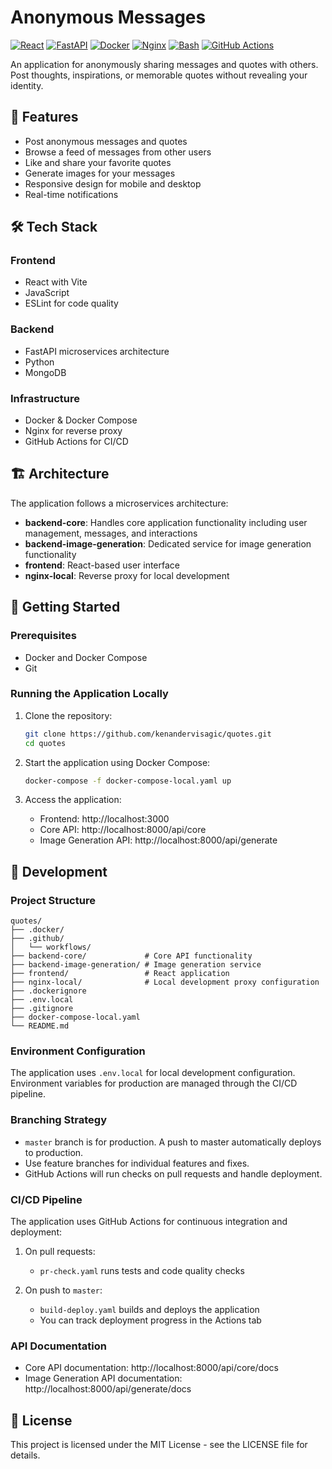 # Anonymous Messages

[![React](https://img.shields.io/badge/React-18.2.0-blue)](https://reactjs.org/)
[![FastAPI](https://img.shields.io/badge/FastAPI-0.104.0-green)](https://fastapi.tiangolo.com/)
[![Docker](https://img.shields.io/badge/Docker-20.10.21-blue)](https://www.docker.com/)
[![Nginx](https://img.shields.io/badge/Nginx-1.23.3-green)](https://nginx.org/)
[![Bash](https://img.shields.io/badge/Bash-5.1.16-yellow)](https://www.gnu.org/software/bash/)
[![GitHub Actions](https://img.shields.io/badge/GitHub_Actions-2.0-blue)](https://github.com/features/actions)

An application for anonymously sharing messages and quotes with others. Post thoughts, inspirations, or memorable quotes without revealing your identity.

## 🚀 Features

- Post anonymous messages and quotes
- Browse a feed of messages from other users
- Like and share your favorite quotes
- Generate images for your messages
- Responsive design for mobile and desktop
- Real-time notifications

## 🛠️ Tech Stack

### Frontend
- React with Vite
- JavaScript
- ESLint for code quality

### Backend
- FastAPI microservices architecture
- Python
- MongoDB

### Infrastructure
- Docker & Docker Compose
- Nginx for reverse proxy
- GitHub Actions for CI/CD

## 🏗️ Architecture

The application follows a microservices architecture:

- **backend-core**: Handles core application functionality including user management, messages, and interactions
- **backend-image-generation**: Dedicated service for image generation functionality
- **frontend**: React-based user interface
- **nginx-local**: Reverse proxy for local development

## 🔧 Getting Started

### Prerequisites

- Docker and Docker Compose
- Git

### Running the Application Locally

1. Clone the repository:
   ```bash
   git clone https://github.com/kenandervisagic/quotes.git
   cd quotes
   ```

2. Start the application using Docker Compose:
   ```bash
   docker-compose -f docker-compose-local.yaml up
   ```

3. Access the application:
   - Frontend: http://localhost:3000
   - Core API: http://localhost:8000/api/core
   - Image Generation API: http://localhost:8000/api/generate

## 📝 Development

### Project Structure

```
quotes/
├── .docker/
├── .github/
│   └── workflows/
├── backend-core/             # Core API functionality
├── backend-image-generation/ # Image generation service
├── frontend/                 # React application
├── nginx-local/              # Local development proxy configuration
├── .dockerignore
├── .env.local
├── .gitignore
├── docker-compose-local.yaml
└── README.md
```

### Environment Configuration

The application uses `.env.local` for local development configuration. Environment variables for production are managed through the CI/CD pipeline.

### Branching Strategy

- `master` branch is for production. A push to master automatically deploys to production.
- Use feature branches for individual features and fixes.
- GitHub Actions will run checks on pull requests and handle deployment.

### CI/CD Pipeline

The application uses GitHub Actions for continuous integration and deployment:

1. On pull requests:
   - `pr-check.yaml` runs tests and code quality checks

2. On push to `master`:
   - `build-deploy.yaml` builds and deploys the application
   - You can track deployment progress in the Actions tab

### API Documentation

- Core API documentation: http://localhost:8000/api/core/docs
- Image Generation API documentation: http://localhost:8000/api/generate/docs



## 📄 License

This project is licensed under the MIT License - see the LICENSE file for details.